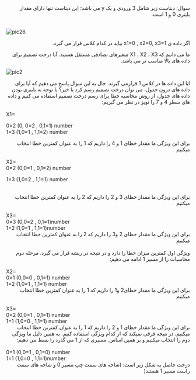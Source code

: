 <div dir="rtl">
سوال: دیتاست زیر شامل 3 ورودی و یک y می باشد؛ این دیتاست تنها دارای مقدار باینری 0 و 1 است.
</div>
<br/>  

![pic26](https://github.com/semnan-university-ai/machine-learning-class/blob/main/excersiecs/Homayontoosy/26/1.jpg)

<div dir="rtl">
اگر داده ی x1=0 , x2=0, x3=1 بیاید در کدام کلاس قرار می گیرد.
<br/>  
  
ما می دانیم که X1 ، X2 ، X3 متغیرهای تصادفی مستقل هستند. آیا درخت تصمیم برای داده های بالا مناسب تر می باشد.
</div>  


![pic2](https://github.com/semnan-university-ai/machine-learning-class/blob/main/excersiecs/Homayontoosy/26/2.jpg)
<div dir="rtl">
ایا این داده ها در کلاس 1 قرارمی گیرند.
حال به این سوال پاسخ می دهیم که آیا برای داده های درون جدول، می توان درخت تصمیم رسم کرد یا خیر؟
با توجه به باینری بودن داده های جدول، از روش محاسبه خطا برای رسم درخت تصمیم استفاده می کنیم و داده های سطر 4 و 7 را نویز در نظر می گیریم:
</div>
<br/>
X1=
<br/>


0=2                      (0, 0=2 , 0,1=1) number
<br/>
1=3                      (1,0=1 , 1,1=2) number

<div dir="rtl">  
برای این ویژگی ما مقدار خطای 1 و 4 را داریم که 1 را به عنوان کمترین خطا انتخاب میکنیم
</div>  
<br/>
X2=
<br/>    
0=2                      (0,0=1 , 0,1=2) number  

1=3                      (1,0=2 , 1,1=1) number

<br/>
<div dir="rtl"> 
برای این ویژگی ما مقدار خطای 3 و 2 را داریم که 2 را به عنوان کمترین خطا انتخاب میکنیم
</div>
<br/>
X3=
<br/>
0=3                      (0,0=2 , 0,1=1)number 
<br/>
1=2                      (1,0=1 , 1,1=1)number
<br/>
<div dir="rtl">
برای این ویژگی ما مقدار خطای 2 و3 را داریم که 2 را به عنوان کمترین خطا انتخاب میکنیم  
</div>
<br/>
<div dir="rtl"> 
ویژگی اول کمترین میزان خطا را دارد و در نتیجه در ریشه قرار می گیرد. مرحله دوم محاسبات را از مسیر 1 ادامه می دهیم:
</div>
<br/>
X2=
<br/>
0=1                      (0,0=0 , 0,1=1) number
<br/>
1=2                      (1,0=1 , 1,1=1) number
<br/>
<div dir="rtl"> 
برای این ویژگی ما مقدار خطای2  و1   را داریم که 1 را به عنوان کمترین خطا انتخاب میکنیم
</div>
<br/>
X3=

<br/>
0=2                      (0,0=1 , 0,1=1) number
<br/>
1=1                      (1,0=0 , 1,1=1) number
</br/>
<div dir="rtl"> 
برای این ویژگی ما مقدار خطای  1 و 2 را داریم که 1 را به عنوان کمترین خطا انتخاب میکنیم. در نتیجه فرقی نمیکند که از کدام ویژگی استفاده کنیم. به همین دلیل ما ویژگی دوم را انتخاب میکنیم و بر همین اساس. مسیری که از 1 می گذرد را بسط می دهیم:
</div>
<br/>  
0=1                      (0,0=1 , 0,1=0) number
<br/>
1=1                      (1,0=0 , 1,1=1)number
<br/>

<div dir="rtl"> 
درخت حاصل به شکل زیر است: (شاخه های سمت چپ مسیر 0 و شاخه های سمت راست مسیر 1 هستند(
</div>  
